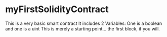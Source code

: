 # myFirstSolidityContract

This is a very basic smart contract
It includes 2 Variables:
    One is a boolean and one is a uint
This is merely a starting point... the first block, if you will.
